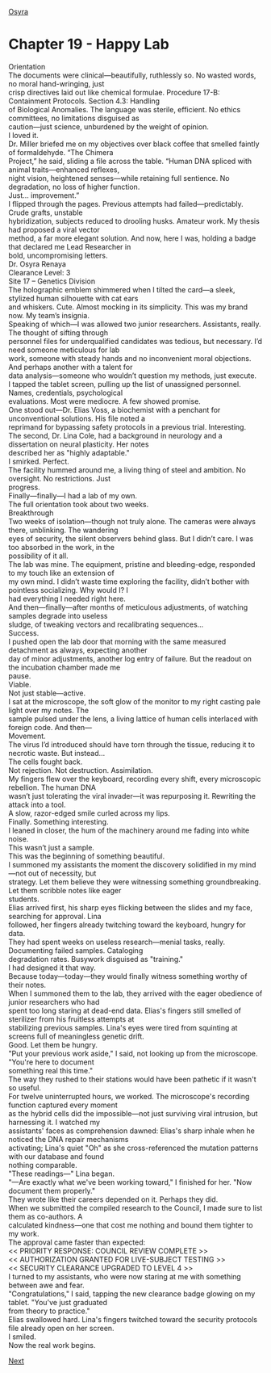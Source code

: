 [Osyra](Osyra.md)

# Chapter 19 - Happy Lab

Orientation  
The documents were clinical—beautifully, ruthlessly so. No wasted words, no moral hand-wringing, just  
crisp directives laid out like chemical formulae. Procedure 17-B: Containment Protocols. Section 4.3: Handling  
of Biological Anomalies. The language was sterile, efficient. No ethics committees, no limitations disguised as  
caution—just science, unburdened by the weight of opinion.  
I loved it.  
Dr. Miller briefed me on my objectives over black coffee that smelled faintly of formaldehyde. “The Chimera  
Project,” he said, sliding a file across the table. “Human DNA spliced with animal traits—enhanced reflexes,  
night vision, heightened senses—while retaining full sentience. No degradation, no loss of higher function.  
Just… improvement.”  
I flipped through the pages. Previous attempts had failed—predictably. Crude grafts, unstable  
hybridization, subjects reduced to drooling husks. Amateur work. My thesis had proposed a viral vector  
method, a far more elegant solution. And now, here I was, holding a badge that declared me Lead Researcher in  
bold, uncompromising letters.  
Dr. Osyra Renaya  
Clearance Level: 3  
Site 17 – Genetics Division  
The holographic emblem shimmered when I tilted the card—a sleek, stylized human silhouette with cat ears  
and whiskers. Cute. Almost mocking in its simplicity. This was my brand now. My team’s insignia.  
Speaking of which—I was allowed two junior researchers. Assistants, really. The thought of sifting through  
personnel files for underqualified candidates was tedious, but necessary. I’d need someone meticulous for lab  
work, someone with steady hands and no inconvenient moral objections. And perhaps another with a talent for  
data analysis—someone who wouldn’t question my methods, just execute.  
I tapped the tablet screen, pulling up the list of unassigned personnel. Names, credentials, psychological  
evaluations. Most were mediocre. A few showed promise.  
One stood out—Dr. Elias Voss, a biochemist with a penchant for unconventional solutions. His file noted a  
reprimand for bypassing safety protocols in a previous trial. Interesting.  
The second, Dr. Lina Cole, had a background in neurology and a dissertation on neural plasticity. Her notes  
described her as "highly adaptable."  
I smirked. Perfect.  
The facility hummed around me, a living thing of steel and ambition. No oversight. No restrictions. Just  
progress.  
Finally—finally—I had a lab of my own.  
The full orientation took about two weeks.  
Breakthrough  
Two weeks of isolation—though not truly alone. The cameras were always there, unblinking. The wandering  
eyes of security, the silent observers behind glass. But I didn’t care. I was too absorbed in the work, in the  
possibility of it all.  
The lab was mine. The equipment, pristine and bleeding-edge, responded to my touch like an extension of  
my own mind. I didn’t waste time exploring the facility, didn’t bother with pointless socializing. Why would I? I  
had everything I needed right here.  
And then—finally—after months of meticulous adjustments, of watching samples degrade into useless  
sludge, of tweaking vectors and recalibrating sequences…  
Success.  
I pushed open the lab door that morning with the same measured detachment as always, expecting another  
day of minor adjustments, another log entry of failure. But the readout on the incubation chamber made me  
pause.  
Viable.  
Not just stable—active.  
I sat at the microscope, the soft glow of the monitor to my right casting pale light over my notes. The  
sample pulsed under the lens, a living lattice of human cells interlaced with foreign code. And then—  
Movement.  
The virus I’d introduced should have torn through the tissue, reducing it to necrotic waste. But instead…  
The cells fought back.  
Not rejection. Not destruction. Assimilation.  
My fingers flew over the keyboard, recording every shift, every microscopic rebellion. The human DNA  
wasn’t just tolerating the viral invader—it was repurposing it. Rewriting the attack into a tool.  
A slow, razor-edged smile curled across my lips.  
Finally. Something interesting.  
I leaned in closer, the hum of the machinery around me fading into white noise.  
This wasn’t just a sample.  
This was the beginning of something beautiful.  
I summoned my assistants the moment the discovery solidified in my mind—not out of necessity, but  
strategy. Let them believe they were witnessing something groundbreaking. Let them scribble notes like eager  
students.  
Elias arrived first, his sharp eyes flicking between the slides and my face, searching for approval. Lina  
followed, her fingers already twitching toward the keyboard, hungry for data.  
They had spent weeks on useless research—menial tasks, really. Documenting failed samples. Cataloging  
degradation rates. Busywork disguised as "training."  
I had designed it that way.  
Because today—today—they would finally witness something worthy of their notes.  
When I summoned them to the lab, they arrived with the eager obedience of junior researchers who had  
spent too long staring at dead-end data. Elias's fingers still smelled of sterilizer from his fruitless attempts at  
stabilizing previous samples. Lina's eyes were tired from squinting at screens full of meaningless genetic drift.  
Good. Let them be hungry.  
"Put your previous work aside," I said, not looking up from the microscope. "You're here to document  
something real this time."  
The way they rushed to their stations would have been pathetic if it wasn't so useful.  
For twelve uninterrupted hours, we worked. The microscope's recording function captured every moment  
as the hybrid cells did the impossible—not just surviving viral intrusion, but harnessing it. I watched my  
assistants' faces as comprehension dawned: Elias's sharp inhale when he noticed the DNA repair mechanisms  
activating; Lina's quiet "Oh" as she cross-referenced the mutation patterns with our database and found  
nothing comparable.  
"These readings—" Lina began.  
"—Are exactly what we've been working toward," I finished for her. "Now document them properly."  
They wrote like their careers depended on it. Perhaps they did.  
When we submitted the compiled research to the Council, I made sure to list them as co-authors. A  
calculated kindness—one that cost me nothing and bound them tighter to my work.  
The approval came faster than expected:  
<< PRIORITY RESPONSE: COUNCIL REVIEW COMPLETE >>  
<< AUTHORIZATION GRANTED FOR LIVE-SUBJECT TESTING >>  
<< SECURITY CLEARANCE UPGRADED TO LEVEL 4 >>  
I turned to my assistants, who were now staring at me with something between awe and fear.  
"Congratulations," I said, tapping the new clearance badge glowing on my tablet. "You've just graduated  
from theory to practice."  
Elias swallowed hard. Lina's fingers twitched toward the security protocols file already open on her screen.  
I smiled.  
Now the real work begins.

[Next](120.md)